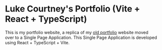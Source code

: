 # Luke Courtney's Portfolio (Vite + React + TypeScript)

This is my portfolio website, a replica of my [old portfolio](https://github.com/lfcourtney/luke-courtneys-portfolio) website moved over to a Single Page Application. This Single Page Application is developed using React + TypeScript + Vite.
